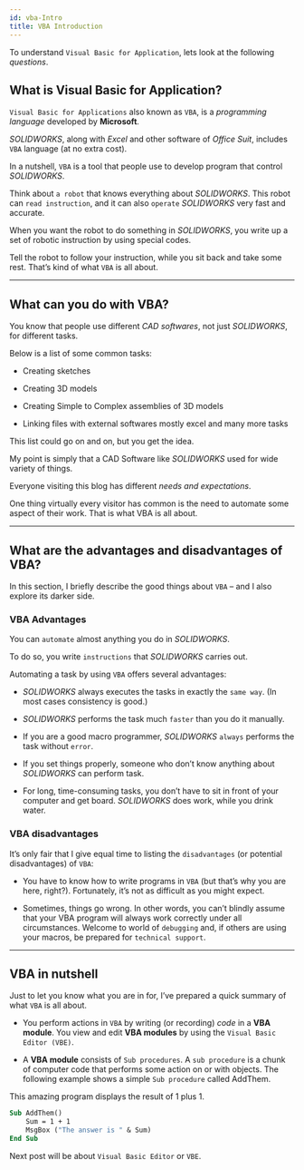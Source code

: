 ```yaml
---
id: vba-Intro
title: VBA Introduction
---
```


To understand `Visual Basic for Application`, lets look at the following *questions*.

## What is Visual Basic for Application?

`Visual Basic for Applications` also known as `VBA`, is a *programming language* developed by **Microsoft**. 

*SOLIDWORKS*, along with *Excel* and other software of *Office Suit*, includes `VBA` language (at no extra cost). 

In a nutshell, `VBA` is a tool that people use to develop program that control *SOLIDWORKS*.

Think about `a robot` that knows everything about *SOLIDWORKS*. This robot can `read instruction`, and it can also `operate` *SOLIDWORKS* very fast and accurate. 

When you want the robot to do something in *SOLIDWORKS*, you write up a set of robotic instruction by using special codes. 

Tell the robot to follow your instruction, while you sit back and take some rest. That’s kind of what `VBA` is all about.

---

## What can you do with VBA?

You know that people use different *CAD softwares*, not just *SOLIDWORKS*, for different tasks. 

Below is a list of some common tasks:

* Creating sketches

* Creating 3D models

* Creating Simple to Complex assemblies of 3D models

* Linking files with external softwares mostly excel and many more tasks

This list could go on and on, but you get the idea. 

My point is simply that a CAD Software like *SOLIDWORKS* used for wide variety of things. 

Everyone visiting this blog has different *needs and expectations*. 

One thing virtually every visitor has common is the need to automate some aspect of their work. That is what VBA is all about.

---

## What are the advantages and disadvantages of VBA?

In this section, I briefly describe the good things about `VBA` – and I also explore its darker side.

### VBA Advantages

You can `automate` almost anything you do in *SOLIDWORKS*. 

To do so, you write `instructions` that *SOLIDWORKS* carries out. 

Automating a task by using `VBA` offers several advantages:

* *SOLIDWORKS* always executes the tasks in exactly the `same way`. (In most cases consistency is good.)

* *SOLIDWORKS* performs the task much `faster` than you do it manually.

* If you are a good macro programmer, *SOLIDWORKS* `always` performs the task without `error`.

* If you set things properly, someone who don’t know anything about *SOLIDWORKS* can perform task.

* For long, time-consuming tasks, you don’t have to sit in front of your computer and get board. *SOLIDWORKS* does work, while you drink water.

### VBA disadvantages

It’s only fair that I give equal time to listing the `disadvantages` (or potential disadvantages) of `VBA`:

* You have to know how to write programs in `VBA` (but that’s why you are here, right?). Fortunately, it’s not as difficult as you might expect.

* Sometimes, things go wrong. In other words, you can’t blindly assume that your VBA program will always work correctly under all circumstances. Welcome to world of `debugging` and, if others are using your macros, be prepared for `technical support`.

---

## VBA in nutshell

Just to let you know what you are in for, I’ve prepared a quick summary of what `VBA` is all about.

* You perform actions in `VBA` by writing (or recording) *code* in a **VBA module**. You view and edit **VBA modules** by using the `Visual Basic Editor (VBE)`.

* A **VBA module** consists of `Sub procedures`. A `sub procedure` is a chunk of computer code that performs some action on or with objects. The following example shows a simple `Sub procedure` called AddThem. 

This amazing program displays the result of 1 plus 1.

```vb
Sub AddThem()
    Sum = 1 + 1
    MsgBox ("The answer is " & Sum)
End Sub
```

Next post will be about `Visual Basic Editor` or `VBE`. 
